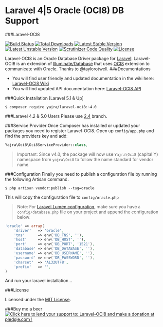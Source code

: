 # Laravel 4|5 Oracle (OCI8) DB Support

###Laravel-OCI8

[![Build Status](https://img.shields.io/travis/yajra/laravel-oci8.svg)](https://travis-ci.org/yajra/laravel-oci8)
[![Total Downloads](https://poser.pugx.org/yajra/laravel-oci8/downloads.png)](https://packagist.org/packages/yajra/laravel-oci8)
[![Latest Stable Version](https://poser.pugx.org/yajra/laravel-oci8/v/stable.png)](https://packagist.org/packages/yajra/laravel-oci8)
[![Latest Unstable Version](https://poser.pugx.org/yajra/laravel-oci8/v/unstable.svg)](https://packagist.org/packages/yajra/laravel-oci8)
[![Scrutinizer Code Quality](https://scrutinizer-ci.com/g/yajra/laravel-oci8/badges/quality-score.png?b=master)](https://scrutinizer-ci.com/g/yajra/laravel-oci8/?branch=master)
[![License](https://img.shields.io/badge/license-MIT-blue.svg)](https://github.com/yajra/laravel-oci8/blob/master/LICENSE)

Laravel-OCI8 is an Oracle Database Driver package for [Laravel](http://laravel.com/). Laravel-OCI8 is an extension of [Illuminate/Database](https://github.com/illuminate/database) that uses [OCI8](http://php.net/oci8) extension to communicate with Oracle. Thanks to @taylorotwell.
###Documentations
- You will find user friendly and updated documentation in the wiki here: [Laravel-OCI8 Wiki](https://github.com/yajra/laravel-oci8/wiki)
- You will find updated API documentation here: [Laravel-OCI8 API](http://yajra.github.io/laravel-oci8/api/)

###Quick Installation [Laravel 5.1 & Up]
```
$ composer require yajra/laravel-oci8:~4.0
```

###Laravel 4.2 & 5.0 Users
Please use [2.4](https://github.com/yajra/laravel-oci8/tree/2.4) branch.

###Service Provider
Once Composer has installed or updated your packages you need to register Laravel-OCI8. Open up `config/app.php` and find the providers key and add:
```php
Yajra\Oci8\Oci8ServiceProvider::class,
```
> Important: Since v4.0, the package will now use `Yajra\Oci8` (capital Y) namespace from `yajra\Oci8` to follow the name standard for vendor name.

###Configuration
Finally you need to publish a configuration file by running the following Artisan command.

```
$ php artisan vendor:publish --tag=oracle
```

This will copy the configuration file to `config/oracle.php`

> Note: For [Laravel Lumen configuration](http://lumen.laravel.com/docs/configuration#configuration-files), make sure you have a `config/database.php` file on your project and append the configuration below:

```php
'oracle' => array(
    'driver'   => 'oracle',
    'tns'      => env('DB_TNS', ''),
    'host'     => env('DB_HOST', ''),
    'port'     => env('DB_PORT', '1521'),
    'database' => env('DB_DATABASE', ''),
    'username' => env('DB_USERNAME', ''),
    'password' => env('DB_PASSWORD', ''),
    'charset'  => 'AL32UTF8',
    'prefix'   => '',
)
```

And run your laravel installation...

###License

Licensed under the [MIT License](https://github.com/yajra/laravel-oci8/blob/master/LICENSE).

###Buy me a beer
<a href='https://pledgie.com/campaigns/29516'><img alt='Click here to lend your support to: Laravel-OCI8 and make a donation at pledgie.com !' src='https://pledgie.com/campaigns/29516.png?skin_name=chrome' border='0' ></a>
